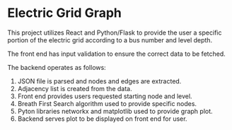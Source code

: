 # Electric Grid Graph

This project utilizes React and Python/Flask to provide the user a specific portion
of the electric grid according to a bus number and level depth.

The front end has input validation to ensure the correct data to be fetched.

The backend operates as follows:

1. JSON file is parsed and nodes and edges are extracted.
2. Adjacency list is created from the data.
3. Front end provides users requested starting node and level.
4. Breath First Search algorithm used to provide specific nodes.
5. Pyton libraries networkx and matplotlib used to provide graph plot.
6. Backend serves plot to be displayed on front end for user.